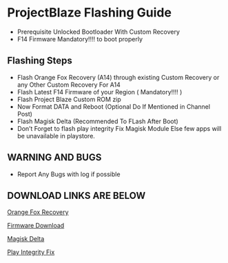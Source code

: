 # ProjectBlaze Flashing Guide

- Prerequisite Unlocked Bootloader With Custom Recovery
- F14 Firmware Mandatory!!!! to boot properly

## Flashing Steps

- Flash Orange Fox Recovery (A14) through existing Custom Recovery or any Other Custom Recovery For A14
- Flash Latest F14 Firmware of your Region ( Mandatory!!!! )
- Flash Project Blaze Custom ROM zip
- Now Format DATA and Reboot (Optional Do If Mentioned in Channel Post)
- Flash Magisk Delta (Recommended To FLash After Boot)
- Don’t Forget to flash play integrity Fix Magisk Module Else few apps will be unavailable in playstore.


## WARNING AND BUGS

- Report Any Bugs with log if possible

## DOWNLOAD LINKS ARE BELOW

[Orange Fox Recovery](https://github.com/RAM-UNLOK/android_device_realme_bitra-ofox/releases)

[Firmware Download](https://devuploads.com/users/arsalan_zeus/2789/FIRMWARE%20BITRA)

[Magisk Delta](https://github.com/HuskyDG/magisk-files/releases)

[Play Integrity Fix](https://github.com/chiteroman/PlayIntegrityFix/releases)

